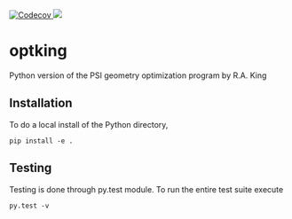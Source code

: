 <a href="https://codecov.io/gh/psi-rking/optking">
  <img src="https://codecov.io/gh/psi-rking/optking/branch/master/graph/badge.svg" alt="Codecov" />
</a>
<a href="https://travis-ci.org/psi-rking/optking"> <img src="https://travis-ci.org/psi-rking/optking.svg?branch=master" /></a>

# optking
Python version of the PSI geometry optimization program by R.A. King


## Installation
To do a local install of the Python directory,
```
pip install -e .
```

## Testing
Testing is done through py.test module. To run the entire test suite execute
```
py.test -v
```
